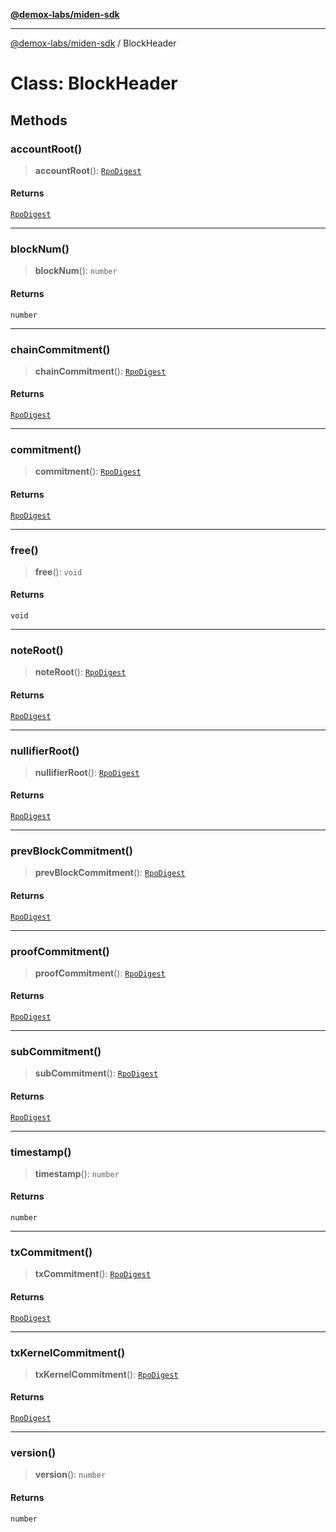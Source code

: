 [**@demox-labs/miden-sdk**](../README.md)

***

[@demox-labs/miden-sdk](../README.md) / BlockHeader

# Class: BlockHeader

## Methods

### accountRoot()

> **accountRoot**(): [`RpoDigest`](RpoDigest.md)

#### Returns

[`RpoDigest`](RpoDigest.md)

***

### blockNum()

> **blockNum**(): `number`

#### Returns

`number`

***

### chainCommitment()

> **chainCommitment**(): [`RpoDigest`](RpoDigest.md)

#### Returns

[`RpoDigest`](RpoDigest.md)

***

### commitment()

> **commitment**(): [`RpoDigest`](RpoDigest.md)

#### Returns

[`RpoDigest`](RpoDigest.md)

***

### free()

> **free**(): `void`

#### Returns

`void`

***

### noteRoot()

> **noteRoot**(): [`RpoDigest`](RpoDigest.md)

#### Returns

[`RpoDigest`](RpoDigest.md)

***

### nullifierRoot()

> **nullifierRoot**(): [`RpoDigest`](RpoDigest.md)

#### Returns

[`RpoDigest`](RpoDigest.md)

***

### prevBlockCommitment()

> **prevBlockCommitment**(): [`RpoDigest`](RpoDigest.md)

#### Returns

[`RpoDigest`](RpoDigest.md)

***

### proofCommitment()

> **proofCommitment**(): [`RpoDigest`](RpoDigest.md)

#### Returns

[`RpoDigest`](RpoDigest.md)

***

### subCommitment()

> **subCommitment**(): [`RpoDigest`](RpoDigest.md)

#### Returns

[`RpoDigest`](RpoDigest.md)

***

### timestamp()

> **timestamp**(): `number`

#### Returns

`number`

***

### txCommitment()

> **txCommitment**(): [`RpoDigest`](RpoDigest.md)

#### Returns

[`RpoDigest`](RpoDigest.md)

***

### txKernelCommitment()

> **txKernelCommitment**(): [`RpoDigest`](RpoDigest.md)

#### Returns

[`RpoDigest`](RpoDigest.md)

***

### version()

> **version**(): `number`

#### Returns

`number`
